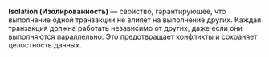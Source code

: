  **Isolation (Изолированность)** — свойство, гарантирующее, что выполнение одной транзакции не влияет на выполнение других. Каждая транзакция должна работать независимо от других, даже если они выполняются параллельно. Это предотвращает конфликты и сохраняет целостность данных.